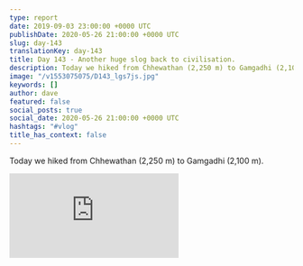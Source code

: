```yaml
---
type: report
date: 2019-09-03 23:00:00 +0000 UTC
publishDate: 2020-05-26 21:00:00 +0000 UTC
slug: day-143
translationKey: day-143
title: Day 143 - Another huge slog back to civilisation.
description: Today we hiked from Chhewathan (2,250 m) to Gamgadhi (2,100 m).
image: "/v1553075075/D143_lgs7js.jpg"
keywords: []
author: dave
featured: false
social_posts: true
social_date: 2020-05-26 21:00:00 +0000 UTC
hashtags: "#vlog"
title_has_context: false
---
```


Today we hiked from Chhewathan (2,250 m) to Gamgadhi (2,100 m).

<iframe class="youtube" src="https://www.youtube.com/embed/PmTkw3Vpdj0" frameborder="0" allow="accelerometer; autoplay; encrypted-media; gyroscope; picture-in-picture" allowfullscreen></iframe>

